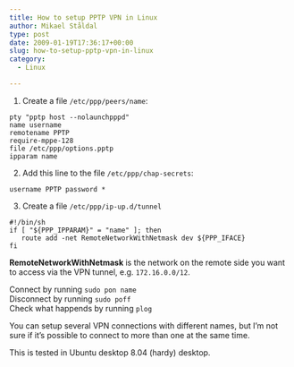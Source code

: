 ```yaml
---
title: How to setup PPTP VPN in Linux
author: Mikael Ståldal
type: post
date: 2009-01-19T17:36:17+00:00
slug: how-to-setup-pptp-vpn-in-linux
category:
  - Linux

---
```

1. Create a file `/etc/ppp/peers/name`:  
```
pty "pptp host --nolaunchpppd"
name username
remotename PPTP
require-mppe-128
file /etc/ppp/options.pptp
ipparam name
``` 
2. Add this line to the file `/etc/ppp/chap-secrets`:  
```
username PPTP password *
``` 

3. Create a file `/etc/ppp/ip-up.d/tunnel`  
```
#!/bin/sh
if [ "${PPP_IPPARAM}" = "name" ]; then
   route add -net RemoteNetworkWithNetmask dev ${PPP_IFACE}
fi
``` 

**RemoteNetworkWithNetmask** is the network on the remote side you want to access via the VPN tunnel, e.g. `172.16.0.0/12`.

Connect by running `sudo pon name`  
Disconnect by running `sudo poff`  
Check what happends by running `plog`

You can setup several VPN connections with different names, but I&#8217;m not sure if it&#8217;s possible to connect to more than one at the same time.

This is tested in Ubuntu desktop 8.04 (hardy) desktop.